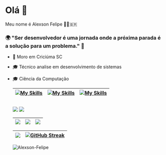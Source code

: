 # Olá 👋

Meu nome é Alexson Felipe 🧙🏼‍🇧🇷

### 🌍 "Ser desenvolvedor é uma jornada onde a próxima parada é a solução para um problema." 🧠 ###

- 📍 Moro em Criciúma SC
- 🎓 Técnico analise em desenvolvimento de sistemas
- 🎓 Ciência da Computação

  
  | [![My Skills](https://skillicons.dev/icons?i=angular,js,typescript,nodejs,html,css)](https://skillicons.dev) | [![My Skills](https://skillicons.dev/icons?i=java,spring,rabbitmq)](https://skillicons.dev) |  [![My Skills](https://skillicons.dev/icons?i=postgres,postman,docker,git)](https://skillicons.dev) |
  | :-: | :-: | :-: |
  
  ##
  
  <div>
    <a href="https://instagram.com/alexson_felipe" target="_blank"><img src="https://img.shields.io/badge/-Instagram-%23E4405F?style=for-the-badge&logo=instagram&logoColor=white" target="_blank"></a>
    <a href="https://www.linkedin.com/in/alexson-felipe/" target="_blank"><img src="https://img.shields.io/badge/-LinkedIn-%230077B5?style=for-the-badge&logo=linkedin&logoColor=white" target="_blank"></a> 
  </div> 

  
  | ![](http://github-profile-summary-cards.vercel.app/api/cards/stats?username=Alexson-Felipe&theme=dracula) | ![](http://github-profile-summary-cards.vercel.app/api/cards/repos-per-language?username=Alexson-Felipe&hide=Html&theme=dracula) | ![](http://github-profile-summary-cards.vercel.app/api/cards/most-commit-language?username=Alexson-Felipe&theme=dracula) |
  | :-: | :-: | :-: |
  
  | ![](http://github-profile-summary-cards.vercel.app/api/cards/profile-details?username=Alexson-Felipe&theme=dracula) | [![GitHub Streak](https://github-readme-streak-stats.herokuapp.com?user=Alexson-Felipe&theme=dracula)](https://git.io/streak-stats) |
  | :-: | :-: |
  
  <p align="left"> 
    <img src="https://komarev.com/ghpvc/?username=Alexson-Felipe&label=PROFILE+VIEWS" alt="Alexson-Felipe" /> 
  </p>
